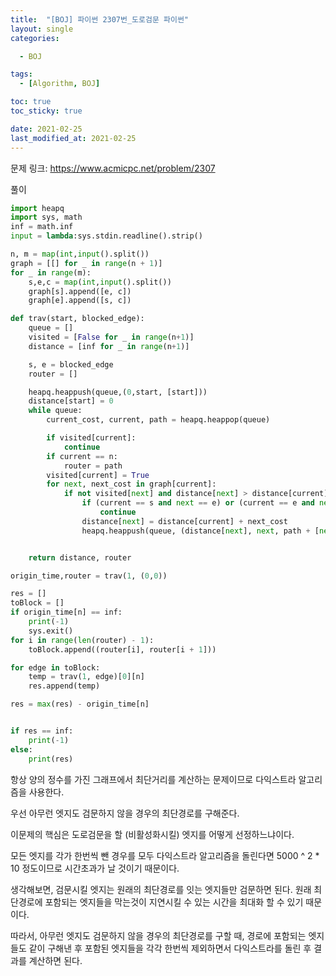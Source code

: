 ```yaml
---
title:  "[BOJ] 파이썬 2307번_도로검문 파이썬"
layout: single
categories: 

  - BOJ

tags:
  - [Algorithm, BOJ]

toc: true
toc_sticky: true

date: 2021-02-25
last_modified_at: 2021-02-25
---
```




문제 링크:  https://www.acmicpc.net/problem/2307





풀이

```python
import heapq
import sys, math
inf = math.inf
input = lambda:sys.stdin.readline().strip()

n, m = map(int,input().split())
graph = [[] for _ in range(n + 1)]
for _ in range(m):
    s,e,c = map(int,input().split())
    graph[s].append([e, c])
    graph[e].append([s, c])

def trav(start, blocked_edge):
    queue = []
    visited = [False for _ in range(n+1)]
    distance = [inf for _ in range(n+1)]

    s, e = blocked_edge
    router = []

    heapq.heappush(queue,(0,start, [start]))
    distance[start] = 0
    while queue:
        current_cost, current, path = heapq.heappop(queue)

        if visited[current]:
            continue
        if current == n:
            router = path
        visited[current] = True
        for next, next_cost in graph[current]:
            if not visited[next] and distance[next] > distance[current] + next_cost:
                if (current == s and next == e) or (current == e and next == s):
                    continue
                distance[next] = distance[current] + next_cost
                heapq.heappush(queue, (distance[next], next, path + [next]))


    return distance, router

origin_time,router = trav(1, (0,0))

res = []
toBlock = []
if origin_time[n] == inf:
    print(-1)
    sys.exit()
for i in range(len(router) - 1):
    toBlock.append((router[i], router[i + 1]))

for edge in toBlock:
    temp = trav(1, edge)[0][n]
    res.append(temp)

res = max(res) - origin_time[n]


if res == inf:
    print(-1)
else:
    print(res)
```

항상 양의 정수를 가진 그래프에서 최단거리를 계산하는 문제이므로 다익스트라 알고리즘을 사용한다.



우선 아무런 엣지도 검문하지 않을 경우의 최단경로를 구해준다.



이문제의 핵심은 도로검문을 할 (비활성화시킬) 엣지를 어떻게 선정하느냐이다.

모든 엣지를 각가 한번씩 뺀 경우를 모두 다익스트라 알고리즘을 돌린다면  5000 ^ 2 * 10 정도이므로 시간초과가 날 것이기 때문이다.

생각해보면, 검문시킬 엣지는 원래의 최단경로를 잇는 엣지들만 검문하면 된다.  원래 최단경로에 포함되는 엣지들을 막는것이 지연시킬 수 있는 시간을 최대화 할 수 있기 때문이다.



따라서, 아무런 엣지도 검문하지 않을 경우의 최단경로를 구할 때, 경로에 포함되는 엣지들도 같이 구해낸 후 포함된 엣지들을 각각 한번씩 제외하면서 다익스트라를 돌린 후 결과를 계산하면 된다.